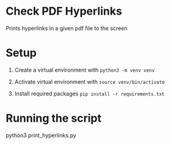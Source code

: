 # Check PDF Hyperlinks
Prints hyperlinks in a given pdf file to the screen

# Setup

1. Create a virtual environment with `python3 -m venv venv`

2. Activate virtual environment with `source venv/bin/activate`

3. Install required packages `pip install -r requirements.txt`

# Running the script

python3 print_hyperlinks.py
